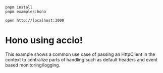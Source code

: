 ```
pnpm install
pnpm examples:hono
```

```
open http://localhost:3000
```

# Hono using accio!

This example shows a common use case of passing an HttpClient in the context to centralize parts of handling such as default headers and event based monitoring/logging.
